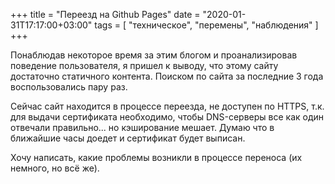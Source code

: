 +++
title = "Переезд на Github Pages"
date = "2020-01-31T17:17:00+03:00"
tags = [
    "техническое",
    "перемены",
    "наблюдения"
]
+++

Понаблюдав некоторое время за этим блогом и проанализировав поведение пользователя, я пришел к выводу, что этому сайту достаточно статичного контента. Поиском по сайта за последние 3 года воспользовались пару раз.

<!--more-->

Сейчас сайт находится в процессе переезда, не доступен по HTTPS, т.к. для выдачи сертификата необходимо, чтобы DNS-серверы все как один отвечали правильно... но кэширование мешает. Думаю что в ближайшие часы доедет и сертификат будет выписан.

Хочу написать, какие проблемы возникли в процессе переноса (их немного, но всё же).
